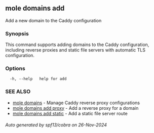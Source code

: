 ## mole domains add

Add a new domain to the Caddy configuration

### Synopsis

This command supports adding domains to the Caddy configuration, 
	including reverse proxies and static file servers with automatic TLS configuration.

### Options

```
  -h, --help   help for add
```

### SEE ALSO

* [mole domains](mole_domains.md)	 - Manage Caddy reverse proxy configurations
* [mole domains add proxy](mole_domains_add_proxy.md)	 - Add a reverse proxy for a domain
* [mole domains add static](mole_domains_add_static.md)	 - Add a static file server route

###### Auto generated by spf13/cobra on 26-Nov-2024
